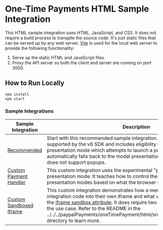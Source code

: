 # One-Time Payments HTML Sample Integration

This HTML sample integration uses HTML, JavaScript, and CSS. It does not require a build process to transpile the source code. It's just static files that can be served up by any web server. [Vite](https://vite.dev/) is used for the local web server to provide the following functionality:

1. Serve up the static HTML and JavaScript files.
2. Proxy the API server so both the client and server are running on port 3000.

## How to Run Locally

```bash
npm install
npm start
```

### Sample Integrations

| Sample Integration                                                                                            | Description                                                                                                                                                                                                                                                                                                                                                                                                                                             |
| ------------------------------------------------------------------------------------------------------------- | ------------------------------------------------------------------------------------------------------------------------------------------------------------------------------------------------------------------------------------------------------------------------------------------------------------------------------------------------------------------------------------------------------------------------------------------------------- |
| [Recommended](../../../paypalPayments/oneTimePayment/html/src/recommended/index.html)                         | Start with this recommended sample integration. It displays all buttons supported by the v6 SDK and includes eligibility logic. It uses the "auto" presentation mode which attempts to launch a popup window and then automatically falls back to the modal presentation mode when the browser does not support popups.                                                                                                                                 |
| [Custom Payment Handler](../../../paypalPayments/oneTimePayment/html/src/advanced/paymentHandler/index.html)  | This custom integration uses the experimental "payment-handler" presentation mode. It teaches how to control the fallback logic for presentation modes based on what the browser supports.                                                                                                                                                                                                                                                              |
| [Custom Sandboxed Iframe](../../../paypalPayments/oneTimePayment/html/src/advanced/sandboxedIframe/README.md) | This custom integration demonstrates how a merchant can wrap the v6 SDK integration code into their own iframe and what values need to be passed to the [iframe sandbox attribute](https://developer.mozilla.org/en-US/docs/Web/HTML/Element/iframe#sandbox). It does require two web servers to demonstrate the use case. Refer to the README in the ../../../paypalPayments/oneTimePayment/html/src/advanced/sandboxedIframe directory to learn more. |
